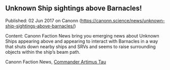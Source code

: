 ## Unknown Ship sightings above Barnacles!

Published: 02 Jun 2017 on Canonn (https://canonn.science/news/unknown-ship-sightings-above-barnacles/)

Content: Canonn Faction News bring you emerging news about Unknown Ships appearing above and appearing to interact with Barnacles in a way that shuts down nearby ships and SRVs and seems to raise surrounding objects within the ship’s beam path.

Canonn Faction News, [Commander Artimus Tau](/user/artimustau/)